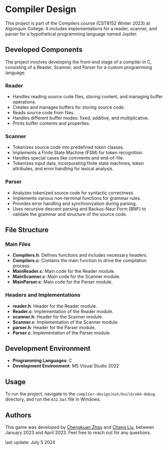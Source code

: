 # Compiler Design

This project is part of the Compilers course (CST8152 Winter 2023) at Algonquin College. It includes implementations for a reader, scanner, and parser for a hypothetical programming language named Jupiter.

## Developed Components

The project involves developing the front-end stage of a compiler in C, consisting of a Reader, Scanner, and Parser for a custom programming language.

### Reader
- Handles reading source code files, storing content, and managing buffer operations.
- Creates and manages buffers for storing source code.
- Reads source code from files.
- Handles different buffer modes: fixed, additive, and multiplicative.
- Prints buffer contents and properties.

### Scanner
- Tokenizes source code into predefined token classes.
- Implements a Finite State Machine (FSM) for token recognition.
- Handles special cases like comments and end-of-file.
- Tokenizes input data, incorporating finite state machines, token attributes, and error handling for lexical analysis.

### Parser
- Analyzes tokenized source code for syntactic correctness.
- Implements various non-terminal functions for grammar rules.
- Provides error handling and synchronization during parsing.
- Uses recursive descent parsing and Backus-Naur Form (BNF) to validate the grammar and structure of the source code.

## File Structure

### Main Files
- **Compilers.h**: Defines functions and includes necessary headers.
- **Compilers.c**: Contains the main function to drive the compilation process.
- **MainReader.c**: Main code for the Reader module.
- **MainScanner.c**: Main code for the Scanner module.
- **MainParser.c**: Main code for the Parser module.

### Headers and Implementations
- **reader.h**: Header for the Reader module.
- **Reader.c**: Implementation of the Reader module.
- **scanner.h**: Header for the Scanner module.
- **Scanner.c**: Implementation of the Scanner module.
- **parser.h**: Header for the Parser module.
- **Parser.c**: Implementation of the Parser module.

## Development Environment

- **Programming Languages**: C
- **Development Environment**: MS Visual Studio 2022

## Usage

To run the project, navigate to the `complier-design/out/build/x64-debug` directory, and run the `A32.bat` file in Windows.

## Authors

This game was developed by [Chengkuan Zhao](https://github.com/chengkuanz) and [Chang Liu](https://github.com/lyalc542), between January 2023 and April 2023. Feel free to reach out for any questions.

last update: July 5 2024
